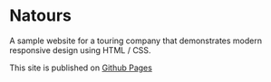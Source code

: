 # Natours
A sample website for a touring company that demonstrates modern responsive design using HTML / CSS.

This site is published on [Github Pages](https://solomonmacharia.github.io/Natours/)